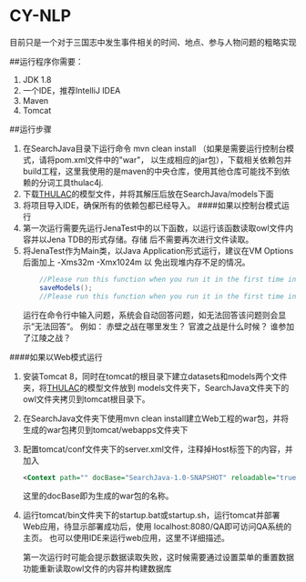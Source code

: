 # CY-NLP
目前只是一个对于三国志中发生事件相关的时间、地点、参与人物问题的粗略实现

##运行程序你需要：
1. JDK 1.8
2. 一个IDE，推荐IntelliJ IDEA
3. Maven
4. Tomcat

##运行步骤
1. 在SearchJava目录下运行命令 mvn clean install （如果是需要运行控制台模式，请将pom.xml文件中的"<packaging>war</packaging>"， 
以生成相应的jar包），下载相关依赖包并build工程，这里我使用的是maven的中央仓库，使用其他仓库可能找不到依赖的分词工具thulac4j.
2. 下载[THULAC](http://thulac.thunlp.org/)的模型文件，并将其解压后放在SearchJava/models下面
3. 将项目导入IDE，确保所有的依赖包都已经导入。
####如果以控制台模式运行
4. 第一次运行需要先运行JenaTest中的以下函数，以运行该函数读取owl文件内容并以Jena TDB的形式存储。存储
后不需要再次进行文件读取。
5. 将JenaTest作为Main类，以Java Application形式运行，建议在VM Options后面加上 -Xms32m -Xmx1024m 以
免出现堆内存不足的情况。
    ```java
        //Please run this function when you run it in the first time in you local environment
        saveModels();
        //Please run this function when you run it in the first time in you local environment
    ```
    运行在命令行中输入问题，系统会自动回答问题，如无法回答该问题则会显示”无法回答“。
    例如：
    赤壁之战在哪里发生？
    官渡之战是什么时候？
    谁参加了江陵之战？

####如果以Web模式运行
1. 安装Tomcat 8，同时在tomcat的根目录下建立datasets和models两个文件夹，将[THULAC](http://thulac.thunlp.org/)的模型文件放到
models文件夹下，SearchJava文件夹下的owl文件夹拷贝到tomcat根目录下。
2. 在SearchJava文件夹下使用mvn clean install建立Web工程的war包，并将生成的war包拷贝到tomcat/webapps文件夹下
3. 配置tomcat/conf文件夹下的server.xml文件，注释掉Host标签下的内容，并加入
    ```xml
    <Context path="" docBase="SearchJava-1.0-SNAPSHOT" reloadable="true" />
    ```
    这里的docBase即为生成的war包的名称。
4. 运行tomcat/bin文件夹下的startup.bat或startup.sh，运行tomcat并部署Web应用，待显示部署成功后，使用
localhost:8080/QA即可访问QA系统的主页。 也可以使用IDE来运行web应用，这里不详细描述。

    第一次运行时可能会提示数据读取失败，这时候需要通过设置菜单的重置数据功能重新读取owl文件的内容并构建数据库
